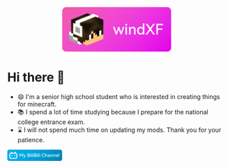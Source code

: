 <div align="center"><img src="https://github.com/wind-XF/wind-XF/blob/main/head-banner.png" width="50%"></div>

# Hi there 👋
- 😄 I'm a senior high school student who is interested in creating things for minecraft. 
- 📚 I spend a lot of time studying because I prepare for the national college entrance exam. 
- ⌛ I will not spend much time on updating my mods. Thank you for your patience.

<a href="https://space.bilibili.com/364402937">
<img src="https://github.com/wind-XF/wind-XF/blob/main/bilibili.png" width="25%">
</a>

<!--
**wind-XF/wind-XF** is a ✨ _special_ ✨ repository because its `README.md` (this file) appears on your GitHub profile.

Here are some ideas to get you started:

- 🔭 I’m currently working on ...
- 🌱 I’m currently learning ...
- 👯 I’m looking to collaborate on ...
- 🤔 I’m looking for help with ...
- 💬 Ask me about ...
- 📫 How to reach me: ...
- 😄 Pronouns: ...
- ⚡ Fun fact: ...
-->
